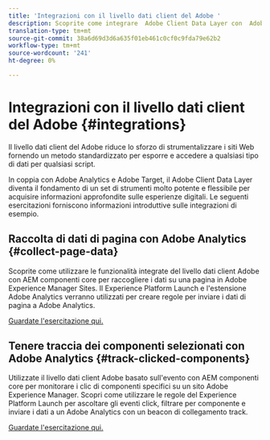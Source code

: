 ```yaml
---
title: 'Integrazioni con il livello dati client del Adobe '
description: Scoprite come integrare  Adobe Client Data Layer con  Adobe Analytics e  Adobe Target per ottenere informazioni approfondite sul sito Web
translation-type: tm+mt
source-git-commit: 38a6d69d3d6a635f01eb461c0cf0c9fda79e62b2
workflow-type: tm+mt
source-wordcount: '241'
ht-degree: 0%

---
```



# Integrazioni con il livello dati client del Adobe  {#integrations}

Il livello dati client del Adobe  riduce lo sforzo di strumentalizzare i siti Web fornendo un metodo standardizzato per esporre e accedere a qualsiasi tipo di dati per qualsiasi script.

In coppia con  Adobe Analytics e  Adobe Target, il  Adobe Client Data Layer diventa il fondamento di un set di strumenti molto potente e flessibile per acquisire informazioni approfondite sulle esperienze digitali. Le seguenti esercitazioni forniscono informazioni introduttive sulle integrazioni di esempio.

## Raccolta di dati di pagina con  Adobe Analytics {#collect-page-data}

Scoprite come utilizzare le funzionalità integrate del livello dati client  Adobe con AEM componenti core per raccogliere i dati su una pagina in  Adobe Experience Manager Sites. Il Experience Platform Launch e l&#39;estensione Adobe Analytics  verranno utilizzati per creare regole per inviare i dati di pagina a  Adobe Analytics.

[Guardate l&#39;esercitazione qui.](https://docs.adobe.com/content/help/en/experience-manager-learn/sites/integrations/analytics/collect-data-analytics.html)

## Tenere traccia dei componenti selezionati con  Adobe Analytics {#track-clicked-components}

Utilizzate il livello dati client  Adobe basato sull&#39;evento con AEM componenti core per monitorare i clic di componenti specifici su un sito Adobe Experience Manager. Scopri come utilizzare le regole del Experience Platform Launch per ascoltare gli eventi click, filtrare per componente e inviare i dati a un Adobe Analytics  con un beacon di collegamento track.

[Guardate l&#39;esercitazione qui.](https://docs.adobe.com/content/help/en/experience-manager-learn/sites/integrations/analytics/track-clicked-component.html)
